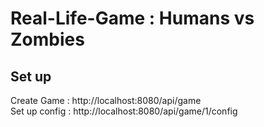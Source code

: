 
# Real-Life-Game : Humans vs Zombies

## Set up

Create Game :
http://localhost:8080/api/game </br>
Set up config : 
http://localhost:8080/api/game/1/config </br>